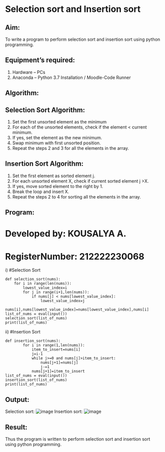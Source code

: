 # Selection sort and Insertion sort
## Aim:
To write a program to perform selection sort and insertion sort using python programming.
## Equipment’s required:
1.	Hardware – PCs
2.	Anaconda – Python 3.7 Installation / Moodle-Code Runner
## Algorithm:
## Selection Sort Algorithm:
1.	Set the first unsorted element as the minimum
2.	For each of the unsorted elements, check if the element < current minimum.
3.	If yes, set the element as the new minimum.
4.	Swap minimum with first unsorted position.
5.	Repeat the steps 2 and 3 for all the elements in the array.
## Insertion Sort Algorithm:
1.	Set the first element as sorted element j.
2.	For each unsorted element X, check if current sorted element j >X.
3.	If yes, move sorted element to the right by 1.
4.	Break the loop and insert X.
5.	Repeat the steps 2 to 4 for sorting all the elements in the array.
## Program:
# Developed by: KOUSALYA A.
# RegisterNumber: 212222230068
i)	#Selection Sort
```
def selection_sort(nums):
    for i in range(len(nums)):
        lowest_value_index=i
        for j in range(i+1,len(nums)):
            if nums[j] < nums[lowest_value_index]:
                lowest_value_index=j
        nums[i],nums[lowest_value_index]=nums[lowest_value_index],nums[i]
list_of_nums = eval(input())
selection_sort(list_of_nums)
print(list_of_nums)
```
ii)	#Insertion Sort
```
def insertion_sort(nums):
        for i in range(1,len(nums)):
            item_to_insert=nums[i]
            j=i-1
            while j>=0 and nums[j]>item_to_insert:
                nums[j+1]=nums[j]
                j-=1
            nums[j+1]=item_to_insert
list_of_nums = eval(input())
insertion_sort(list_of_nums)
print(list_of_nums)

```

## Output:
Selection sort:
![image](https://github.com/Kousalya22008930/Sorting-Algorithm/assets/119389108/cf8d1b33-ba94-4d53-9c8d-f372025be23d)
Insertion sort:
![image](https://github.com/Kousalya22008930/Sorting-Algorithm/assets/119389108/e0fef4f4-0b5b-427f-b3e7-837e0614a3b9)


## Result:
Thus the program is written to perform selection sort and insertion sort using python programming.
